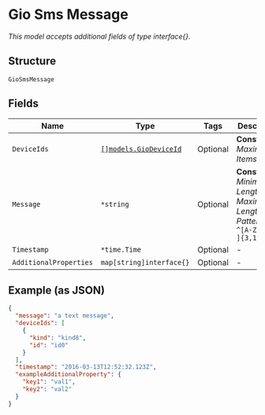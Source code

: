 
# Gio Sms Message

*This model accepts additional fields of type interface{}.*

## Structure

`GioSmsMessage`

## Fields

| Name | Type | Tags | Description |
|  --- | --- | --- | --- |
| `DeviceIds` | [`[]models.GioDeviceId`](../../doc/models/gio-device-id.md) | Optional | **Constraints**: *Maximum Items*: `100` |
| `Message` | `*string` | Optional | **Constraints**: *Minimum Length*: `3`, *Maximum Length*: `120`, *Pattern*: `^[A-Za-z0-9 ]{3,120}$` |
| `Timestamp` | `*time.Time` | Optional | - |
| `AdditionalProperties` | `map[string]interface{}` | Optional | - |

## Example (as JSON)

```json
{
  "message": "a text message",
  "deviceIds": [
    {
      "kind": "kind8",
      "id": "id0"
    }
  ],
  "timestamp": "2016-03-13T12:52:32.123Z",
  "exampleAdditionalProperty": {
    "key1": "val1",
    "key2": "val2"
  }
}
```

